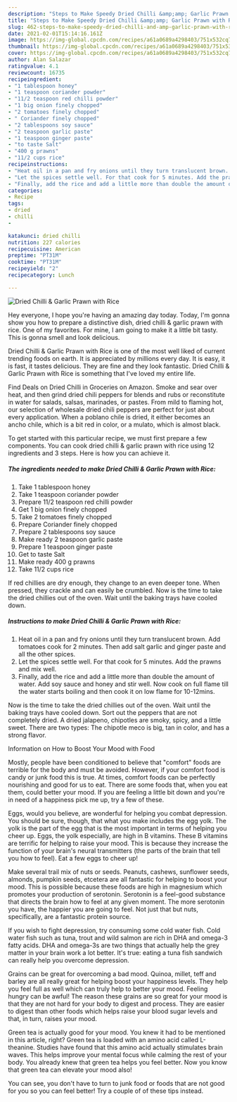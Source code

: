 ```yaml
---
description: "Steps to Make Speedy Dried Chilli &amp;amp; Garlic Prawn with Rice"
title: "Steps to Make Speedy Dried Chilli &amp;amp; Garlic Prawn with Rice"
slug: 462-steps-to-make-speedy-dried-chilli-and-amp-garlic-prawn-with-rice
date: 2021-02-01T15:14:16.161Z
image: https://img-global.cpcdn.com/recipes/a61a0689a4298403/751x532cq70/dried-chilli-garlic-prawn-with-rice-recipe-main-photo.jpg
thumbnail: https://img-global.cpcdn.com/recipes/a61a0689a4298403/751x532cq70/dried-chilli-garlic-prawn-with-rice-recipe-main-photo.jpg
cover: https://img-global.cpcdn.com/recipes/a61a0689a4298403/751x532cq70/dried-chilli-garlic-prawn-with-rice-recipe-main-photo.jpg
author: Alan Salazar
ratingvalue: 4.1
reviewcount: 16735
recipeingredient:
- "1 tablespoon honey"
- "1 teaspoon coriander powder"
- "11/2 teaspoon red chilli powder"
- "1 big onion finely chopped"
- "2 tomatoes finely chopped"
- " Coriander finely chopped"
- "2 tablespoons soy sauce"
- "2 teaspoon garlic paste"
- "1 teaspoon ginger paste"
- "to taste Salt"
- "400 g prawns"
- "11/2 cups rice"
recipeinstructions:
- "Heat oil in a pan and fry onions until they turn translucent brown. Add tomatoes cook for 2 minutes. Then add salt garlic and ginger paste and all the other spices."
- "Let the spices settle well. For that cook for 5 minutes. Add the prawns and mix well."
- "Finally, add the rice and add a little more than double the amount of water. Add soy sauce and honey and stir well. Now cook on full flame till the water starts boiling and then cook it on low flame for 10-12mins."
categories:
- Recipe
tags:
- dried
- chilli
- 

katakunci: dried chilli  
nutrition: 227 calories
recipecuisine: American
preptime: "PT31M"
cooktime: "PT31M"
recipeyield: "2"
recipecategory: Lunch

---
```



![Dried Chilli &amp; Garlic Prawn with Rice](https://img-global.cpcdn.com/recipes/a61a0689a4298403/751x532cq70/dried-chilli-garlic-prawn-with-rice-recipe-main-photo.jpg)

Hey everyone, I hope you're having an amazing day today. Today, I'm gonna show you how to prepare a distinctive dish, dried chilli &amp; garlic prawn with rice. One of my favorites. For mine, I am going to make it a little bit tasty. This is gonna smell and look delicious.

Dried Chilli &amp; Garlic Prawn with Rice is one of the most well liked of current trending foods on earth. It is appreciated by millions every day. It is easy, it is fast, it tastes delicious. They are fine and they look fantastic. Dried Chilli &amp; Garlic Prawn with Rice is something that I've loved my entire life.

Find Deals on Dried Chilli in Groceries on Amazon. Smoke and sear over heat, and then grind dried chili peppers for blends and rubs or reconstitute in water for salads, salsas, marinades, or pastes. From mild to flaming hot, our selection of wholesale dried chili peppers are perfect for just about every application. When a poblano chile is dried, it either becomes an ancho chile, which is a bit red in color, or a mulato, which is almost black.


To get started with this particular recipe, we must first prepare a few components. You can cook dried chilli &amp; garlic prawn with rice using 12 ingredients and 3 steps. Here is how you can achieve it.

<!--inarticleads1-->

##### The ingredients needed to make Dried Chilli &amp; Garlic Prawn with Rice:

1. Take 1 tablespoon honey
1. Take 1 teaspoon coriander powder
1. Prepare 11/2 teaspoon red chilli powder
1. Get 1 big onion finely chopped
1. Take 2 tomatoes finely chopped
1. Prepare  Coriander finely chopped
1. Prepare 2 tablespoons soy sauce
1. Make ready 2 teaspoon garlic paste
1. Prepare 1 teaspoon ginger paste
1. Get to taste Salt
1. Make ready 400 g prawns
1. Take 11/2 cups rice


If red chillies are dry enough, they change to an even deeper tone. When pressed, they crackle and can easily be crumbled. Now is the time to take the dried chillies out of the oven. Wait until the baking trays have cooled down. 

<!--inarticleads2-->

##### Instructions to make Dried Chilli &amp; Garlic Prawn with Rice:

1. Heat oil in a pan and fry onions until they turn translucent brown. Add tomatoes cook for 2 minutes. Then add salt garlic and ginger paste and all the other spices.
1. Let the spices settle well. For that cook for 5 minutes. Add the prawns and mix well.
1. Finally, add the rice and add a little more than double the amount of water. Add soy sauce and honey and stir well. Now cook on full flame till the water starts boiling and then cook it on low flame for 10-12mins.


Now is the time to take the dried chillies out of the oven. Wait until the baking trays have cooled down. Sort out the peppers that are not completely dried. A dried jalapeno, chipotles are smoky, spicy, and a little sweet. There are two types: The chipotle meco is big, tan in color, and has a strong flavor. 

Information on How to Boost Your Mood with Food


Mostly, people have been conditioned to believe that "comfort" foods are terrible for the body and must be avoided. However, if your comfort food is candy or junk food this is true. At times, comfort foods can be perfectly nourishing and good for us to eat. There are some foods that, when you eat them, could better your mood. If you are feeling a little bit down and you're in need of a happiness pick me up, try a few of these.

Eggs, would you believe, are wonderful for helping you combat depression. You should be sure, though, that what you make includes the egg yolk. The yolk is the part of the egg that is the most important in terms of helping you cheer up. Eggs, the yolk especially, are high in B vitamins. These B vitamins are terrific for helping to raise your mood. This is because they increase the function of your brain's neural transmitters (the parts of the brain that tell you how to feel). Eat a few eggs to cheer up!

Make several trail mix of nuts or seeds. Peanuts, cashews, sunflower seeds, almonds, pumpkin seeds, etcetera are all fantastic for helping to boost your mood. This is possible because these foods are high in magnesium which promotes your production of serotonin. Serotonin is a feel-good substance that directs the brain how to feel at any given moment. The more serotonin you have, the happier you are going to feel. Not just that but nuts, specifically, are a fantastic protein source.

If you wish to fight depression, try consuming some cold water fish. Cold water fish such as tuna, trout and wild salmon are rich in DHA and omega-3 fatty acids. DHA and omega-3s are two things that actually help the grey matter in your brain work a lot better. It's true: eating a tuna fish sandwich can really help you overcome depression. 

Grains can be great for overcoming a bad mood. Quinoa, millet, teff and barley are all really great for helping boost your happiness levels. They help you feel full as well which can truly help to better your mood. Feeling hungry can be awful! The reason these grains are so great for your mood is that they are not hard for your body to digest and process. They are easier to digest than other foods which helps raise your blood sugar levels and that, in turn, raises your mood.

Green tea is actually good for your mood. You knew it had to be mentioned in this article, right? Green tea is loaded with an amino acid called L-theanine. Studies have found that this amino acid actually stimulates brain waves. This helps improve your mental focus while calming the rest of your body. You already knew that green tea helps you feel better. Now you know that green tea can elevate your mood also!

You can see, you don't have to turn to junk food or foods that are not good for you so you can feel better! Try  a  couple of  of  these  tips  instead.

